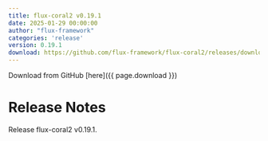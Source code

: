 ```yaml
---
title: flux-coral2 v0.19.1
date: 2025-01-29 00:00:00
author: "flux-framework"
categories: 'release'
version: 0.19.1
download: https://github.com/flux-framework/flux-coral2/releases/download/v0.19.1/flux-coral2-0.19.1.tar.gz
---
```


Download from GitHub [here]({{ page.download }})

# Release Notes

Release flux-coral2 v0.19.1.